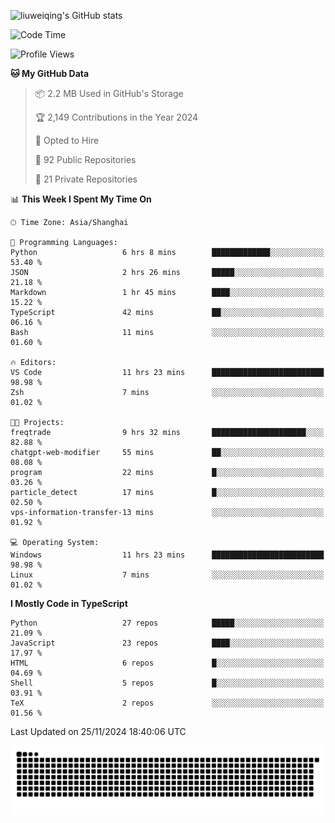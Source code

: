 ![liuweiqing's GitHub stats](https://github-readme-stats.vercel.app/api?username=14790897&show_icons=true&locale=cn&include_all_commits=true&count_private=true)

<!--START_SECTION:waka-->
![Code Time](http://img.shields.io/badge/Code%20Time-1%2C628%20hrs%2037%20mins-blue)

![Profile Views](http://img.shields.io/badge/Profile%20Views-26-blue)

**🐱 My GitHub Data** 

> 📦 2.2 MB Used in GitHub's Storage 
 > 
> 🏆 2,149 Contributions in the Year 2024
 > 
> 💼 Opted to Hire
 > 
> 📜 92 Public Repositories 
 > 
> 🔑 21 Private Repositories 
 > 
📊 **This Week I Spent My Time On** 

```text
🕑︎ Time Zone: Asia/Shanghai

💬 Programming Languages: 
Python                   6 hrs 8 mins        █████████████░░░░░░░░░░░░   53.40 % 
JSON                     2 hrs 26 mins       █████░░░░░░░░░░░░░░░░░░░░   21.18 % 
Markdown                 1 hr 45 mins        ████░░░░░░░░░░░░░░░░░░░░░   15.22 % 
TypeScript               42 mins             ██░░░░░░░░░░░░░░░░░░░░░░░   06.16 % 
Bash                     11 mins             ░░░░░░░░░░░░░░░░░░░░░░░░░   01.60 % 

🔥 Editors: 
VS Code                  11 hrs 23 mins      █████████████████████████   98.98 % 
Zsh                      7 mins              ░░░░░░░░░░░░░░░░░░░░░░░░░   01.02 % 

🐱‍💻 Projects: 
freqtrade                9 hrs 32 mins       █████████████████████░░░░   82.88 % 
chatgpt-web-modifier     55 mins             ██░░░░░░░░░░░░░░░░░░░░░░░   08.08 % 
program                  22 mins             █░░░░░░░░░░░░░░░░░░░░░░░░   03.26 % 
particle_detect          17 mins             █░░░░░░░░░░░░░░░░░░░░░░░░   02.50 % 
vps-information-transfer-13 mins             ░░░░░░░░░░░░░░░░░░░░░░░░░   01.92 % 

💻 Operating System: 
Windows                  11 hrs 23 mins      █████████████████████████   98.98 % 
Linux                    7 mins              ░░░░░░░░░░░░░░░░░░░░░░░░░   01.02 % 
```

**I Mostly Code in TypeScript** 

```text
Python                   27 repos            █████░░░░░░░░░░░░░░░░░░░░   21.09 % 
JavaScript               23 repos            ████░░░░░░░░░░░░░░░░░░░░░   17.97 % 
HTML                     6 repos             █░░░░░░░░░░░░░░░░░░░░░░░░   04.69 % 
Shell                    5 repos             █░░░░░░░░░░░░░░░░░░░░░░░░   03.91 % 
TeX                      2 repos             ░░░░░░░░░░░░░░░░░░░░░░░░░   01.56 % 
```




 Last Updated on 25/11/2024 18:40:06 UTC
<!--END_SECTION:waka-->

<picture>
  <source media="(prefers-color-scheme: dark)" srcset="https://raw.githubusercontent.com/14790897/14790897/output/github-contribution-grid-snake-dark.svg" />
  <source media="(prefers-color-scheme: light)" srcset="https://raw.githubusercontent.com/14790897/14790897/output/github-contribution-grid-snake.svg" />
  <img alt="github-snake" src="https://raw.githubusercontent.com/14790897/14790897/output/github-contribution-grid-snake.svg" />
</picture>
